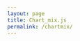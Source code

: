 ```yaml
---
layout: page
title: Chart_mix.js
permalink: /chartmix/
---
```


<script src="//cdnjs.cloudflare.com/ajax/libs/moment.js/2.29.1/moment.min.js"></script>
<script src="//cdnjs.cloudflare.com/ajax/libs/jquery/3.6.0/jquery.min.js"></script>
<script src="//cdnjs.cloudflare.com/ajax/libs/Chart.js/2.9.4/Chart.min.js"></script>

<canvas id="canvas" width="400" height="400"></canvas>
<script>
window.onload = function () {
        var ctx       = document.getElementById("canvas").getContext("2d");
        window.myLine = new Chart(ctx, config);
    };
var timeFormat = 'DD/MM/YYYY';

    var config = {
        type:    'line',
        data:    {
            datasets: [
                {
                    label: "US Dates",
                    data: [{
                        x: "04/01/2014", y: 175
                    }, {
                        x: "10/01/2014", y: 175
                    }, {
                        x: "04/01/2015", y: 178
                    }, {
                        x: "10/01/2015", y: 178
                    }],
                    fill: false,
                    borderColor: 'red'
                },
                {
                    label: "UK Dates",
                    data:  [{
                        x: "01/04/2014", y: 175
                    }, {
                        x: "01/10/2014", y: 175
                    }, {
                        x: "01/04/2015", y: 178
                    }, {
                        x: "01/10/2015", y: 178
                    }],
                    fill:  false,
                    borderColor: 'blue'
                }
            ]
        },
        options: {
            responsive: true,
            title:      {
                display: true,
                text:    "Chart.js Time Scale"
            },
            scales:     {
                xAxes: [{
                    type:       "time",
                    time:       {
                        format: timeFormat,
                        tooltipFormat: 'll'
                    },
                    scaleLabel: {
                        display:     true,
                        labelString: 'Date'
                    }
                }],
                yAxes: [{
                    scaleLabel: {
                        display:     true,
                        labelString: 'value'
                    }
                }]
            }
        }
    };
</script>